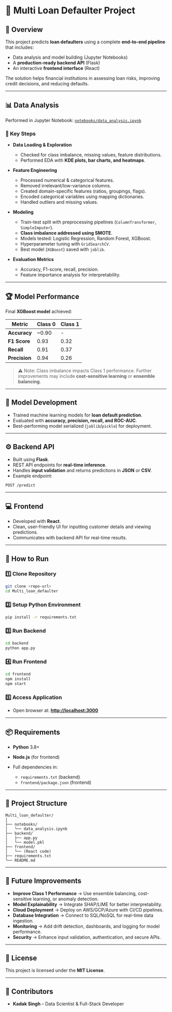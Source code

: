 
# 📌 Multi Loan Defaulter Project

## 🚀 Overview
This project predicts **loan defaulters** using a complete **end-to-end pipeline** that includes:  
- Data analysis and model building (Jupyter Notebooks)  
- A **production-ready backend API** (Flask)  
- An interactive **frontend interface** (React)  

The solution helps financial institutions in assessing loan risks, improving credit decisions, and reducing defaults.

---

## 📊 Data Analysis
Performed in Jupyter Notebook: [`notebooks/data_analysis.ipynb`](./notebooks/data_analysis.ipynb)  

### 🔹 Key Steps
- **Data Loading & Exploration**  
  - Checked for class imbalance, missing values, feature distributions.  
  - Performed EDA with **KDE plots, bar charts, and heatmaps**.  

- **Feature Engineering**  
  - Processed numerical & categorical features.  
  - Removed irrelevant/low-variance columns.  
  - Created domain-specific features (ratios, groupings, flags).  
  - Encoded categorical variables using mapping dictionaries.  
  - Handled outliers and missing values.  

- **Modeling**  
  - Train-test split with preprocessing pipelines (`ColumnTransformer`, `SimpleImputer`).  
  - **Class imbalance addressed using SMOTE**.  
  - Models tested: Logistic Regression, Random Forest, XGBoost.  
  - Hyperparameter tuning with `GridSearchCV`.  
  - Best model (`XGBoost`) saved with `joblib`.  

- **Evaluation Metrics**  
  - Accuracy, F1-score, recall, precision.  
  - Feature importance analysis for interpretability.  

---

## 🏆 Model Performance
Final **XGBoost model** achieved:  

| Metric       | Class 0 | Class 1 |
|--------------|---------|---------|
| **Accuracy** | \~0.90  | -       |
| **F1 Score** | 0.93    | 0.32    |
| **Recall**   | 0.91    | 0.37    |
| **Precision**| 0.94    | 0.26    |

> ⚠️ Note: Class imbalance impacts Class 1 performance. Further improvements may include **cost-sensitive learning** or **ensemble balancing**.

---

## 🧠 Model Development
- Trained machine learning models for **loan default prediction**.  
- Evaluated with **accuracy, precision, recall, and ROC-AUC**.  
- Best-performing model serialized (`joblib`/`pickle`) for deployment.  

---

## ⚙️ Backend API
- Built using **Flask**.  
- REST API endpoints for **real-time inference**.  
- Handles **input validation** and returns predictions in **JSON** or **CSV**.  
- Example endpoint:  

```http
POST /predict
````

---

## 💻 Frontend

* Developed with **React**.
* Clean, user-friendly UI for inputting customer details and viewing predictions.
* Communicates with backend API for real-time results.

---

## 🏃 How to Run

### 1️⃣ Clone Repository

```bash
git clone <repo-url>
cd Multi_loan_defaulter
```

### 2️⃣ Setup Python Environment

```bash
pip install -r requirements.txt
```

### 3️⃣ Run Backend

```bash
cd backend
python app.py
```

### 4️⃣ Run Frontend

```bash
cd frontend
npm install
npm start
```

### 5️⃣ Access Application

* Open browser at: **[http://localhost:3000](http://localhost:3000)**

---

## 📦 Requirements

* **Python** 3.8+
* **Node.js** (for frontend)
* Full dependencies in:

  * `requirements.txt` (backend)
  * `frontend/package.json` (frontend)

---

## 📂 Project Structure

```
Multi_loan_defaulter/
│
├── notebooks/
│   └── data_analysis.ipynb
├── backend/
│   ├── app.py
│   └── model.pkl
├── frontend/
│   └── (React code)
├── requirements.txt
└── README.md
```

---

## 🔮 Future Improvements

* **Improve Class 1 Performance** → Use ensemble balancing, cost-sensitive learning, or anomaly detection.
* **Model Explainability** → Integrate SHAP/LIME for better interpretability.
* **Cloud Deployment** → Deploy on AWS/GCP/Azure with CI/CD pipelines.
* **Database Integration** → Connect to SQL/NoSQL for real-time data ingestion.
* **Monitoring** → Add drift detection, dashboards, and logging for model performance.
* **Security** → Enhance input validation, authentication, and secure APIs.

---

## 📜 License

This project is licensed under the **MIT License**.

---

## 👥 Contributors

* **Kadak Singh** – Data Scientist & Full-Stack Developer

```


